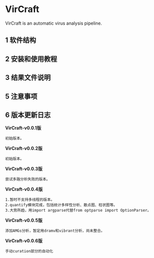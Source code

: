 # VirCraft
VirCraft is an automatic virus analysis pipeline.

## 1 软件结构

## 2 安装和使用教程

## 3 结果文件说明

## 5 注意事项

## 6 版本更新日志


**VirCraft-v0.0.1版**
```
初始版本。
```

**VirCraft-v0.0.2版**
```
初始版本。
```

**VirCraft-v0.0.3版**
```
尝试多路分析失败的版本。
```

**VirCraft-v0.0.4版**
```
1.暂时不支持多线程的版本。
2.quantify模块完成，包括统计多样性分析、散点图、柱状图等。
3.大势所趋，用import argparse代替from optparse import OptionParser。
```

**VirCraft-v0.0.5版**
```
添加AMGs分析，暂定用dramv和vibrant分析，尚未整合。
```

**VirCraft-v0.0.6版**
```
手动curation部分的自动化
```
